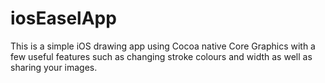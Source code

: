 # iosEaselApp

This is a simple iOS drawing app using Cocoa native Core Graphics with a few useful features such as changing stroke colours and width as well as sharing your images.
